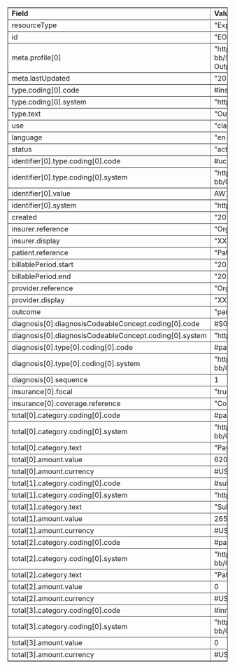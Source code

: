 <table border="1"><tr><td><b>Field</b></td><td><b>Value</b></td></tr>
<tr><td>resourceType</td><td>
"ExplanationOfBenefit"
</td></tr>
<tr><td>id</td><td>
"EOBOutpatientInstitutional1"
</td></tr>
<tr><td>meta.profile[0]</td><td>"http://hl7.org/fhir/us/carin-bb/StructureDefinition/C4BB-ExplanationOfBenefit-Outpatient-Institutional"</td></tr>
<tr><td>meta.lastUpdated</td><td>
"2019-12-12T09:14:11+00:00"
</td></tr>
<tr><td>type.coding[0].code</td><td>
#institutional
</td></tr>
<tr><td>type.coding[0].system</td><td>
"http://terminology.hl7.org/CodeSystem/claim-type"
</td></tr>
<tr><td>type.text</td><td>
"Outpatient Institution"
</td></tr>
<tr><td>use</td><td>
"claim"
</td></tr>
<tr><td>language</td><td>
"en-US"
</td></tr>
<tr><td>status</td><td>
"active"
</td></tr>
<tr><td>identifier[0].type.coding[0].code</td><td>
#uc
</td></tr>
<tr><td>identifier[0].type.coding[0].system</td><td>
"http://hl7.org/fhir/us/carin-bb/CodeSystem/C4BBIdentifierType"
</td></tr>
<tr><td>identifier[0].value</td><td>
AW123412341234123412341234123412
</td></tr>
<tr><td>identifier[0].system</td><td>
"https://www.xxxplan.com/fhir/EOBIdentifier"
</td></tr>
<tr><td>created</td><td>
"2019-07-02T00:00:00+00:00"
</td></tr>
<tr><td>insurer.reference</td><td>
"Organization/Payer1"
</td></tr>
<tr><td>insurer.display</td><td>
"XXX Health Plan"
</td></tr>
<tr><td>patient.reference</td><td>
"Patient/Patient1"
</td></tr>
<tr><td>billablePeriod.start</td><td>
"2019-01-01T00:00:00+00:00"
</td></tr>
<tr><td>billablePeriod.end</td><td>
"2019-10-31T00:00:00+00:00"
</td></tr>
<tr><td>provider.reference</td><td>
"Organization/OrganizationProvider1"
</td></tr>
<tr><td>provider.display</td><td>
"XXX Health Plan"
</td></tr>
<tr><td>outcome</td><td>
"partial"
</td></tr>
<tr><td>diagnosis[0].diagnosisCodeableConcept.coding[0].code</td><td>
#S06.0x1A
</td></tr>
<tr><td>diagnosis[0].diagnosisCodeableConcept.coding[0].system</td><td>
"http://hl7.org/fhir/sid/icd-10-cm"
</td></tr>
<tr><td>diagnosis[0].type[0].coding[0].code</td><td>
#patientreasonforvisit
</td></tr>
<tr><td>diagnosis[0].type[0].coding[0].system</td><td>
"http://hl7.org/fhir/us/carin-bb/CodeSystem/C4BBClaimDiagnosisType"
</td></tr>
<tr><td>diagnosis[0].sequence</td><td>
1
</td></tr>
<tr><td>insurance[0].focal</td><td>
"true"
</td></tr>
<tr><td>insurance[0].coverage.reference</td><td>
"Coverage/Coverage1"
</td></tr>
<tr><td>total[0].category.coding[0].code</td><td>
#paidtoprovider
</td></tr>
<tr><td>total[0].category.coding[0].system</td><td>
"http://hl7.org/fhir/us/carin-bb/CodeSystem/C4BBAdjudication"
</td></tr>
<tr><td>total[0].category.text</td><td>
"Payment Amount"
</td></tr>
<tr><td>total[0].amount.value</td><td>
620
</td></tr>
<tr><td>total[0].amount.currency</td><td>
#USD
</td></tr>
<tr><td>total[1].category.coding[0].code</td><td>
#submitted
</td></tr>
<tr><td>total[1].category.coding[0].system</td><td>
"http://terminology.hl7.org/CodeSystem/adjudication"
</td></tr>
<tr><td>total[1].category.text</td><td>
"Submitted Amount"
</td></tr>
<tr><td>total[1].amount.value</td><td>
2650
</td></tr>
<tr><td>total[1].amount.currency</td><td>
#USD
</td></tr>
<tr><td>total[2].category.coding[0].code</td><td>
#paidbypatient
</td></tr>
<tr><td>total[2].category.coding[0].system</td><td>
"http://hl7.org/fhir/us/carin-bb/CodeSystem/C4BBAdjudication"
</td></tr>
<tr><td>total[2].category.text</td><td>
"Patient Pay Amount"
</td></tr>
<tr><td>total[2].amount.value</td><td>
0
</td></tr>
<tr><td>total[2].amount.currency</td><td>
#USD
</td></tr>
<tr><td>total[3].category.coding[0].code</td><td>
#innetwork
</td></tr>
<tr><td>total[3].category.coding[0].system</td><td>
"http://hl7.org/fhir/us/carin-bb/CodeSystem/C4BBPayerAdjudicationStatus"
</td></tr>
<tr><td>total[3].amount.value</td><td>
0
</td></tr>
<tr><td>total[3].amount.currency</td><td>
#USD
</td></tr>
</table>
